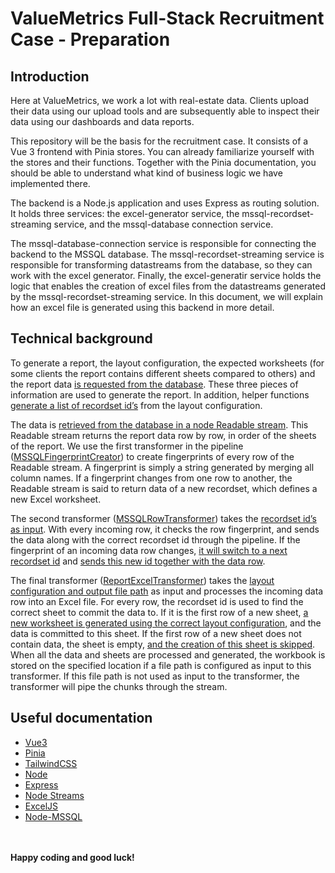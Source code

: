 # ValueMetrics Full-Stack Recruitment Case - Preparation
## Introduction
Here at ValueMetrics, we work a lot with real-estate data. Clients upload their data using our upload tools and are subsequently able to inspect their data using our dashboards and data reports.

This repository will be the basis for the recruitment case. It consists of a Vue 3 frontend with Pinia stores. You can already familiarize yourself with the stores and their functions. Together with the Pinia documentation, you should be able to understand what kind of business logic we have implemented there.

The backend is a Node.js application and uses Express as routing solution. It holds three services: the excel-generator service, the mssql-recordset-streaming service, and the mssql-database connection service.

The mssql-database-connection service is responsible for connecting the backend to the MSSQL database. The mssql-recordset-streaming service is responsible for transforming datastreams from the database, so they can work with the excel generator. Finally, the excel-generatir service holds the logic that enables the creation of excel files from the datastreams generated by the mssql-recordset-streaming service. In this document, we will explain how an excel file is generated using this backend in more detail.

## Technical background
To generate a report, the layout configuration, the expected worksheets (for some clients the report contains different sheets compared to others) and the report data [is requested from the database](https://github.com/ValueMetrics/vm-recruitment-full-stack-test-public/blob/main/backend/src/controllers/datareport-controller.ts#L24). These three pieces of information are used to generate the report. In addition, helper functions [generate a list of recordset id’s](https://github.com/ValueMetrics/vm-recruitment-full-stack-test-public/blob/main/backend/src/services/excel-generator/excel-generator.controller.ts#L35) from the layout configuration.

The data is [retrieved from the database in a node Readable stream](https://github.com/ValueMetrics/vm-recruitment-full-stack-test-public/blob/main/backend/src/controllers/datareport-controller.ts#L69). This Readable stream returns the report data row by row, in order of the sheets of the report. We use the first transformer in the pipeline ([MSSQLFingerprintCreator](https://github.com/ValueMetrics/vm-recruitment-full-stack-test-public/blob/main/backend/src/services/mssql-recordset-streaming/mssql-recordset-streaming.transformers.ts#L6)) to create fingerprints of every row of the Readable stream. A fingerprint is simply a string generated by merging all column names. If a fingerprint changes from one row to another, the Readable stream is said to return data of a new recordset, which defines a new Excel worksheet.

The second transformer ([MSSQLRowTransformer](https://github.com/ValueMetrics/vm-recruitment-full-stack-test-public/blob/main/backend/src/services/mssql-recordset-streaming/mssql-recordset-streaming.transformers.ts#L26)) takes the [recordset id’s as input](https://github.com/ValueMetrics/vm-recruitment-full-stack-test-public/blob/main/backend/src/services/excel-generator/excel-generator.controller.ts#L43). With every incoming row, it checks the row fingerprint, and sends the data along with the correct recordset id through the pipeline. If the fingerprint of an incoming data row changes, [it will switch to a next recordset id](https://github.com/ValueMetrics/vm-recruitment-full-stack-test-public/blob/main/backend/src/services/mssql-recordset-streaming/mssql-recordset-streaming.transformers.ts#L65) and [sends this new id together with the data row](https://github.com/ValueMetrics/vm-recruitment-full-stack-test-public/blob/main/backend/src/services/mssql-recordset-streaming/mssql-recordset-streaming.transformers.ts#L67).

The final transformer ([ReportExcelTransformer](https://github.com/ValueMetrics/vm-recruitment-full-stack-test-public/blob/main/backend/src/services/excel-generator/excel-generator.transformers.ts#L11)) takes the [layout configuration and output file path](https://github.com/ValueMetrics/vm-recruitment-full-stack-test-public/blob/main/backend/src/services/excel-generator/excel-generator.controller.ts#L44) as input and processes the incoming data row into an Excel file. For every row, the recordset id is used to find the correct sheet to commit the data to. If it is the first row of a new sheet, [a new worksheet is generated using the correct layout configuration](https://github.com/ValueMetrics/vm-recruitment-full-stack-test-public/blob/main/backend/src/services/excel-generator/excel-generator.transformers.ts#L78), and the data is committed to this sheet. If the first row of a new sheet does not contain data, the sheet is empty, [and the creation of this sheet is skipped](https://github.com/ValueMetrics/vm-recruitment-full-stack-test-public/blob/main/backend/src/services/excel-generator/excel-generator.transformers.ts#L111). When all the data and sheets are processed and generated, the workbook is stored on the specified location if a file path is configured as input to this transformer. If this file path is not used as input to the transformer, the transformer will pipe the chunks through the stream.

## Useful documentation

- [Vue3](https://vuejs.org)
- [Pinia](https://pinia.vuejs.org)
- [TailwindCSS](https://tailwindcss.com)
- [Node](https://nodejs.org)
- [Express](https://expressjs.com)
- [Node Streams](https://nodejs.org/api/stream.html)
- [ExcelJS](https://github.com/exceljs/exceljs)
- [Node-MSSQL](https://github.com/tediousjs/node-mssql)

\
\
**Happy coding and good luck!**
